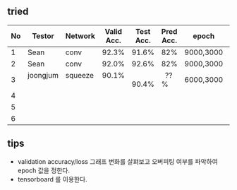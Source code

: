 ## tried
|  No | Testor  | Network | Valid Acc.|Test Acc. | Pred Acc.| epoch      | Learning Rate   | Batch | Optimizer  | Activation |win_stride|win_size  | time_shift|sample_rate  |back_vol.|back_freq.|dct_coef.|
|-----|---------|---------|---------- |----------|----------|------------|-----------------|-------|------------|------------|----------|----------|-----------|-------------|---------|----------|---------|
|  1  | Sean    |  conv   |  92.3%    |   91.6%  |   82%    | 9000,3000  | 0.001,0.0001    | 100   | Momentum   | Relu       | 10       |   30     | 100       |  16000      |  0.3    |  0.8     |   40    |
|  2  | Sean    |  conv   |  92.0%    |   92.6%  |   82%    | 9000,3000  | 0.002,0.0002    | 100   | Momentum   | Relu       | 10       |   30     | 100       |  16000      |  0.3    |  0.8     |   40    |
|  3  | joongjum    |  squeeze   |  90.1%    |   90.4%  |   ??%    | 6000,3000  | 0.001,0.0001    | 100   | RMSP   | Relu       | 10       |   30     | 100       |  16000      |  0.3    |  0.8     |   40    |
|  4  |         |         |           |          |          |            |                 |       |            |            |          |          |           |  16000      |         |          |         |
|  5  |         |         |           |          |          |            |                 |       |            |            |          |          |           |  16000      |         |          |         |
|  6  |         |         |           |          |          |            |                 |       |            |            |          |          |           |  16000      |         |          |         |


## tips
- validation accuracy/loss 그래프 변화를 살펴보고 오버피팅 여부를 파악하여 epoch 값을 정한다.
- tensorboard 를 이용한다.
